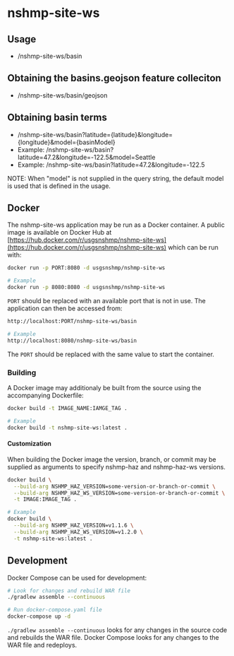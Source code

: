 # nshmp-site-ws

## Usage
* /nshmp-site-ws/basin

## Obtaining the basins.geojson feature colleciton
* /nshmp-site-ws/basin/geojson

## Obtaining basin terms
* /nshmp-site-ws/basin?latitude={latitude}&longitude={longitude}&model={basinModel}
* Example: /nshmp-site-ws/basin?latitude=47.2&longitude=-122.5&model=Seattle
* Example: /nshmp-site-ws/basin?latitude=47.2&longitude=-122.5

NOTE: When "model" is not supplied in the query string, the default model is used that is defined in the usage.

## Docker
The nshmp-site-ws application may be run as a Docker container.
A public image is available on Docker Hub at
[https://hub.docker.com/r/usgsnshmp/nshmp-site-ws](https://hub.docker.com/r/usgsnshmp/nshmp-site-ws)
which can be run with:

```bash
docker run -p PORT:8080 -d usgsnshmp/nshmp-site-ws

# Example
docker run -p 8080:8080 -d usgsnshmp/nshmp-site-ws
```

`PORT` should be replaced with an available port that is not in use. The application 
can then be accessed from:

```bash
http://localhost:PORT/nshmp-site-ws/basin

# Example
http://localhost:8080/nshmp-site-ws/basin
```

The `PORT` should be replaced with the same value to start the container.

### Building
A Docker image may additionaly be built from the source using the accompanying Dockerfile:
```bash
docker build -t IMAGE_NAME:IAMGE_TAG .

# Example
docker build -t nshmp-site-ws:latest . 
```

#### Customization
When building the Docker image the version, branch, or commit may be supplied as arguments
to specify nshmp-haz and nshmp-haz-ws versions.

```bash
docker build \
  --build-arg NSHMP_HAZ_VERSION=some-version-or-branch-or-commit \
  --build-arg NSHMP_HAZ_WS_VERSION=some-version-or-branch-or-commit \
  -t IMAGE:IMAGE_TAG .

# Example
docker build \
  --build-arg NSHMP_HAZ_VERSION=v1.1.6 \
  --build-arg NSHMP_HAZ_WS_VERSION=v1.2.0 \
  -t nshmp-site-ws:latest .
```

## Development
Docker Compose can be used for development:

```bash
# Look for changes and rebuild WAR file
./gradlew assemble --continuous

# Run docker-compose.yaml file
docker-compose up -d
```

`./gradlew assemble --continuous` looks for any changes in the source
code and rebuilds the WAR file. Docker Compose looks for any changes to the
WAR file and redeploys.